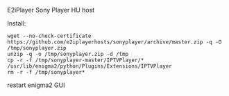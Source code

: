 E2iPlayer Sony Player HU host

Install:

~~~
wget --no-check-certificate https://github.com/e2iplayerhosts/sonyplayer/archive/master.zip -q -O /tmp/sonyplayer.zip
unzip -q -o /tmp/sonyplayer.zip -d /tmp
cp -r -f /tmp/sonyplayer-master/IPTVPlayer/* /usr/lib/enigma2/python/Plugins/Extensions/IPTVPlayer
rm -r -f /tmp/sonyplayer*
~~~

restart enigma2 GUI
